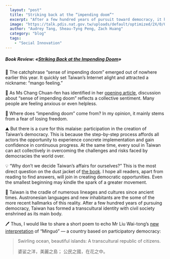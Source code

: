 ```yaml
---
  layout: "post"
  title: "Striking back at the “impending doom”"
  excerpt: "After a few hundred years of pursuit toward democracy, it has formed a transcultural identity with civil society enshrined as its main body."
  image: "https://talk.pdis.nat.gov.tw/uploads/default/optimized/2X/0/0102873779017ebe52f5fdfdc990d3514a967689_2_1380x776.jpeg"
  author: "Audrey Tang, Sheau-Tyng Peng, Zach Huang"
  category: "blog"
  tags: 
    - "Social Innovation"
---
```


##### Book Review: «[Striking Back at the Impending Doom](https://www.sanmin.com.tw/Product/index/007389883)»

🥭 The catchphrase “sense of impending doom” emerged out of nowhere earlier this year. It quickly set Taiwan’s Internet alight and attracted a nickname: “mango feeling.”

📖 As Ms Chang Chuan-fen has identified in her [opening article](https://www.upmedia.mg/news_info.php?SerialNo=75174), discussion about “sense of impending doom” reflects a collective sentiment. Many people are feeling anxious or even helpless.

🌊 Where does “impending doom” come from? In my opinion, it mainly stems from a fear of losing freedom.

⛰️ But there is a cure for this malaise: participation in the creation of Taiwan’s democracy. This is because the step-by-step process affords all actors the opportunity to experience concrete implementation and gain confidence in continuous progress. At the same time, every soul in Taiwan can act collectively in overcoming the challenges and risks faced by democracies the world over.

💡 “Why don’t we decide Taiwan’s affairs for ourselves?” This is the most direct question on the dust jacket of [the book](https://www.sanmin.com.tw/Product/index/007389883). I hope all readers, apart from reading to find answers, will join in creating democratic opportunities. Even the smallest beginning may kindle the spark of a greater movement.

💐 Taiwan is the cradle of numerous lineages and cultures since ancient times. Austronesian languages and new inhabitants are the some of the more recent hallmarks of this reality. After a few hundred years of pursuing democracy, Taiwan has formed a transcultural identity with civil society enshrined as its main body.

🖊️ Thus, I would like to share a short poem to echo Mr Liu Wai-tong’s [new interpretation](https://www.upmedia.mg/news_info.php?SerialNo=75328) of “Mínguó” — a country based on participatory democracy:

> Swirling ocean, beautiful islands:
> A transcultural republic of citizens.
>
> 婆娑之洋，美麗之島；
> 公民之國，在花之中。
